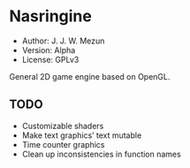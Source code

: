 # Nasringine

* Author: J. J. W. Mezun
* Version: Alpha
* License: GPLv3

General 2D game engine based on OpenGL.

## TODO

* Customizable shaders
* Make text graphics’ text mutable
* Time counter graphics
* Clean up inconsistencies in function names